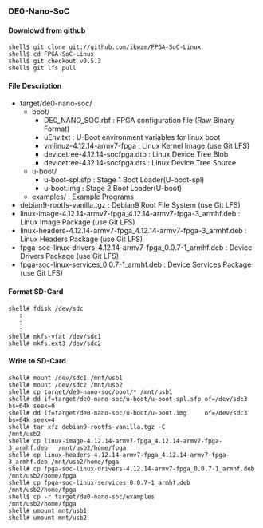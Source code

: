 ### DE0-Nano-SoC

#### Downlowd from github

```
shell$ git clone git://github.com/ikwzm/FPGA-SoC-Linux
shell$ cd FPGA-SoC-Linux
shell$ git checkout v0.5.3
shell$ git lfs pull
```

#### File Description

 * target/de0-nano-soc/
   + boot/
     - DE0_NANO_SOC.rbf                                            : FPGA configuration file  (Raw Binary Format)
     - uEnv.txt                                                    : U-Boot environment variables for linux boot
     - vmlinuz-4.12.14-armv7-fpga                                  : Linux Kernel Image       (use Git LFS)
     - devicetree-4.12.14-socfpga.dtb                              : Linux Device Tree Blob   
     - devicetree-4.12.14-socfpga.dts                              : Linux Device Tree Source
   + u-boot/
     - u-boot-spl.sfp                                              : Stage 1 Boot Loader(U-boot-spl)
     - u-boot.img                                                  : Stage 2 Boot Loader(U-boot)
   + examples/                                                     : Example Programs
 * debian9-rootfs-vanilla.tgz                                      : Debian9 Root File System (use Git LFS)
 * linux-image-4.12.14-armv7-fpga_4.12.14-armv7-fpga-3_armhf.deb   : Linux Image Package      (use Git LFS)
 * linux-headers-4.12.14-armv7-fpga_4.12.14-armv7-fpga-3_armhf.deb : Linux Headers Package    (use Git LFS)
 * fpga-soc-linux-drivers-4.12.14-armv7-fpga_0.0.7-1_armhf.deb     : Device Drivers Package   (use Git LFS)
 * fpga-soc-linux-services_0.0.7-1_armhf.deb                       : Device Services Package  (use Git LFS)

#### Format SD-Card

````
shell# fdisk /dev/sdc
   :
   :
   :
shell# mkfs-vfat /dev/sdc1
shell# mkfs.ext3 /dev/sdc2
````

#### Write to SD-Card

````
shell# mount /dev/sdc1 /mnt/usb1
shell# mount /dev/sdc2 /mnt/usb2
shell# cp target/de0-nano-soc/boot/* /mnt/usb1
shell# dd if=target/de0-nano-soc/u-boot/u-boot-spl.sfp of=/dev/sdc3 bs=64k seek=0
shell# dd if=target/de0-nano-soc/u-boot/u-boot.img     of=/dev/sdc3 bs=64k seek=4
shell# tar xfz debian9-rootfs-vanilla.tgz -C                              /mnt/usb2
shell# cp linux-image-4.12.14-armv7-fpga_4.12.14-armv7-fpga-3_armhf.deb   /mnt/usb2/home/fpga
shell# cp linux-headers-4.12.14-armv7-fpga_4.12.14-armv7-fpga-3_armhf.deb /mnt/usb2/home/fpga
shell# cp fpga-soc-linux-drivers-4.12.14-armv7-fpga_0.0.7-1_armhf.deb     /mnt/usb2/home/fpga
shell# cp fpga-soc-linux-services_0.0.7-1_armhf.deb                       /mnt/usb2/home/fpga
shell$ cp -r target/de0-nano-soc/examples                                 /mnt/usb2/home/fpga
shell# umount mnt/usb1
shell# umount mnt/usb2
````

